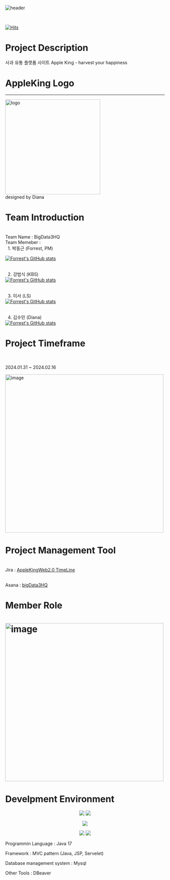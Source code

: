 ![header](https://capsule-render.vercel.app/api?animation=fadeIn&text=🍎Harvest%20Your%20Happiness🍎&fontColor=FEF1E6&fontSize=50)

<br>

[![Hits](https://hits.seeyoufarm.com/api/count/incr/badge.svg?url=https%3A%2F%2Fgithub.com%2FForrestDPark&count_bg=%2379C83D&title_bg=%23555555&icon=codeigniter.svg&icon_color=%23F70000&title=Hello+World&edge_flat=false)](https://hits.seeyoufarm.com)
<br>
# Project Description
사과 유통 플랫폼 사이트 Apple King - harvest your happiness
<h1>AppleKing Logo</h1>
<hr>
<img width ="300" alt ="logo" src="https://github.com/ForrestDPark/Project02_AppleStore_big3/assets/149550771/d98b02f4-22ed-4915-b5a0-fe22cdb95adf)">
<br>
designed by Diana 


<h1><strong>Team Introduction</strong></h1> 
<br>
 Team Name    :  BigData3HQ <br>
 Team Memeber :
   <br>&nbsp&nbsp1. 박동근  (Forrest, PM)<br>
   
   [![Forrest's GitHub stats](https://github-readme-stats.vercel.app/api?username=ForrestDPark&hide=stars,contribs&count_private=true&show_icons=true&theme=merko)](https://github.com/ForrestDPark/github-readme-stats)
   
   <br>&nbsp;&nbsp;2. 강범식  (KBS)<br>
         [![Forrest's GitHub stats](https://github-readme-stats.vercel.app/api?username=kangbeoms&hide=stars,contribs&count_private=true&show_icons=true&theme=merko)](https://github.com/kangbeoms/github-readme-stats)
         
   <br>&nbsp;&nbsp;3. 이서   (LS)<br>
      [![Forrest's GitHub stats](https://github-readme-stats.vercel.app/api?username=lslh1994&hide=stars,contribs&count_private=true&show_icons=true&theme=merko)](https://github.com/lslh1994/github-readme-stats)
      
 <br>&nbsp;&nbsp;4. 김수민  (Diana)<br>
      [![Forrest's GitHub stats](https://github-readme-stats.vercel.app/api?username=dianakim0411&hide=stars,contribs&count_private=true&show_icons=true&theme=merko)](https://github.com/dianakim0411/github-readme-stats)

# Project Timeframe
<br>
 <p> 2024.01.31 ~ 2024.02.16</p>
  <img width="500" alt="image" src="https://github.com/ForrestDPark/Project02_AppleStore_big3/assets/149550771/a49307d3-6239-47cc-9ed2-7e3ea4298789">
<br>
 


<h1>Project Management Tool </h1>

<br> Jira : <a href ="https://pulpilisory.atlassian.net/jira/software/projects/MVC/boards/1/timeline?shared=&atlOrigin=eyJpIjoiZjZmYTM5MWI5Nzc4NGRlMzk3YzlmMjJhMDU1YmRkOTIiLCJwIjoiaiJ9"> AppleKingWeb2.0 TimeLine</a>

<br> Asana : <a href ="https://app.asana.com/0/1206550553332943/1206550553332943" target="_blank"> bigData3HQ </a>

 
<h1>Member Role<h1>
<img width="500" alt="image" src="https://github.com/ForrestDPark/Project02_AppleStore_big3/assets/149550771/de8775b7-45af-4c67-8a61-ac89dc6ebdec">


# Develpment Environment 


<p align='center'>
  <img src="https://img.shields.io/badge/-Java-344CB7?style=flat-plastic&logo=Java&logoColor=white"/>
  <img src="https://img.shields.io/badge/-MVC-green?style=flat-plastic&logo=Spring Boot&logoColor=white"/>

</p>
  <p align='center'>
  <img src="https://img.shields.io/badge/-Mysql-blue?style=flat-plastic&logo=MariaDB Foundation&logoColor=white"/>

</p>
 <p align='center'>
  <img src="https://img.shields.io/badge/-Slack-753188?style=flat-plastic&logo=Slack&logoColor=white"/>
  <img src="https://img.shields.io/badge/-Github-2C272E?style=flat-plastic&logo=GitHub&logoColor=white"/>
</p>

Programmin Language : Java 17

Framework : MVC pattern (Java, JSP, Servelet) 

Database management system : Mysql

Other Tools : DBeaver
